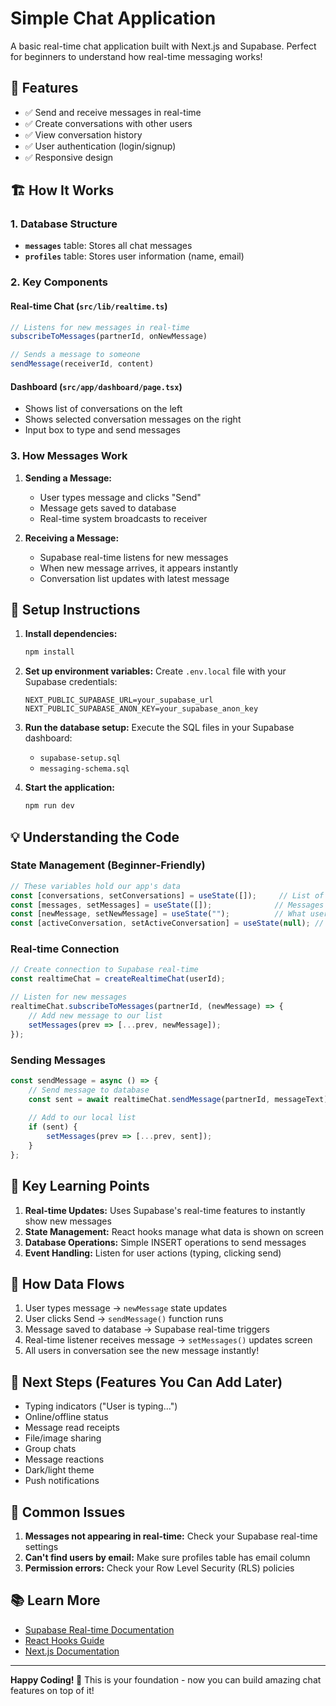 # Simple Chat Application

A basic real-time chat application built with Next.js and Supabase. Perfect for beginners to understand how real-time messaging works!

## 🚀 Features

- ✅ Send and receive messages in real-time
- ✅ Create conversations with other users
- ✅ View conversation history
- ✅ User authentication (login/signup)
- ✅ Responsive design

## 🏗️ How It Works

### 1. **Database Structure**
- **`messages`** table: Stores all chat messages
- **`profiles`** table: Stores user information (name, email)

### 2. **Key Components**

#### **Real-time Chat (`src/lib/realtime.ts`)**
```javascript
// Listens for new messages in real-time
subscribeToMessages(partnerId, onNewMessage)

// Sends a message to someone
sendMessage(receiverId, content)
```

#### **Dashboard (`src/app/dashboard/page.tsx`)**
- Shows list of conversations on the left
- Shows selected conversation messages on the right
- Input box to type and send messages

### 3. **How Messages Work**

1. **Sending a Message:**
   - User types message and clicks "Send"
   - Message gets saved to database
   - Real-time system broadcasts to receiver

2. **Receiving a Message:**
   - Supabase real-time listens for new messages
   - When new message arrives, it appears instantly
   - Conversation list updates with latest message

## 🔧 Setup Instructions

1. **Install dependencies:**
   ```bash
   npm install
   ```

2. **Set up environment variables:**
   Create `.env.local` file with your Supabase credentials:
   ```
   NEXT_PUBLIC_SUPABASE_URL=your_supabase_url
   NEXT_PUBLIC_SUPABASE_ANON_KEY=your_supabase_anon_key
   ```

3. **Run the database setup:**
   Execute the SQL files in your Supabase dashboard:
   - `supabase-setup.sql`
   - `messaging-schema.sql`

4. **Start the application:**
   ```bash
   npm run dev
   ```

## 💡 Understanding the Code

### State Management (Beginner-Friendly)
```javascript
// These variables hold our app's data
const [conversations, setConversations] = useState([]);     // List of people we've chatted with
const [messages, setMessages] = useState([]);              // Messages in current conversation
const [newMessage, setNewMessage] = useState("");          // What user is typing
const [activeConversation, setActiveConversation] = useState(null); // Which chat is open
```

### Real-time Connection
```javascript
// Create connection to Supabase real-time
const realtimeChat = createRealtimeChat(userId);

// Listen for new messages
realtimeChat.subscribeToMessages(partnerId, (newMessage) => {
    // Add new message to our list
    setMessages(prev => [...prev, newMessage]);
});
```

### Sending Messages
```javascript
const sendMessage = async () => {
    // Send message to database
    const sent = await realtimeChat.sendMessage(partnerId, messageText);
    
    // Add to our local list
    if (sent) {
        setMessages(prev => [...prev, sent]);
    }
};
```

## 🎯 Key Learning Points

1. **Real-time Updates:** Uses Supabase's real-time features to instantly show new messages
2. **State Management:** React hooks manage what data is shown on screen
3. **Database Operations:** Simple INSERT operations to send messages
4. **Event Handling:** Listen for user actions (typing, clicking send)

## 🔄 How Data Flows

1. User types message → `newMessage` state updates
2. User clicks Send → `sendMessage()` function runs
3. Message saved to database → Supabase real-time triggers
4. Real-time listener receives message → `setMessages()` updates screen
5. All users in conversation see the new message instantly!

## 🎨 Next Steps (Features You Can Add Later)

- Typing indicators ("User is typing...")
- Online/offline status
- Message read receipts
- File/image sharing
- Group chats
- Message reactions
- Dark/light theme
- Push notifications

## 🐛 Common Issues

1. **Messages not appearing in real-time:** Check your Supabase real-time settings
2. **Can't find users by email:** Make sure profiles table has email column
3. **Permission errors:** Check your Row Level Security (RLS) policies

## 📚 Learn More

- [Supabase Real-time Documentation](https://supabase.com/docs/guides/realtime)
- [React Hooks Guide](https://react.dev/reference/react)
- [Next.js Documentation](https://nextjs.org/docs)

---

**Happy Coding! 🚀** This is your foundation - now you can build amazing chat features on top of it!
